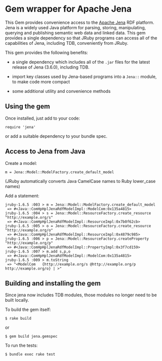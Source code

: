 # Gem wrapper for Apache Jena

This Gem provides convenience access to the [Apache Jena](http://jena.apache.org)
RDF platform. Jena is a widely used Java platform for parsing, storing, manipulating,
querying and publishing semantic web data and linked data. This gem provides a single
dependency so that JRuby programs can access all of the capabilities of Jena, including TDB,
conveniently from JRuby.

This gem provides the following benefits:

* a single dependency which includes all of the `.jar` files for the latest release
of Jena (3.6.0), including TDB.

* import key classes used by Jena-based programs into a `Jena::` module, to make code more compact

* some additional utility and convenience methods

## Using the gem

Once installed, just add to your code:

    require 'jena'

or add a suitable dependency to your bundle spec.

## Access to Jena from Java

Create a model:

    m = Jena::Model::ModelFactory.create_default_model

(JRuby automatically converts Java CamelCase names to Ruby lower_case names)

Add a statement:

    jruby-1.6.5 :003 > m = Jena::Model::ModelFactory.create_default_model
     => #<Java::ComHpHplJenaRdfModelImpl::ModelCom:0x135a4815>
    jruby-1.6.5 :004 > s = Jena::Model::ResourceFactory.create_resource "http://example.org/s"
     => #<Java::ComHpHplJenaRdfModelImpl::ResourceImpl:0x7b0f62cb>
    jruby-1.6.5 :005 > o = Jena::Model::ResourceFactory.create_resource "http://example.org/o"
     => #<Java::ComHpHplJenaRdfModelImpl::ResourceImpl:0x4879c985>
    jruby-1.6.5 :006 > p = Jena::Model::ResourceFactory.createProperty "http://example.org/p"
     => #<Java::ComHpHplJenaRdfModelImpl::PropertyImpl:0x3f7cd159>
    jruby-1.6.5 :007 > m.add s,p,o
     => #<Java::ComHpHplJenaRdfModelImpl::ModelCom:0x135a4815>
    jruby-1.6.5 :009 > m.toString
     => "<ModelCom   {http://example.org/s @http://example.org/p http://example.org/o} | >"

## Building and installing the gem

Since jena now includes TDB modules, those modules no longer need to be built locally.

To build the gem itself:

    $ rake build

or

    $ gem build jena.gemspec

To run the tests:

    $ bundle exec rake test
